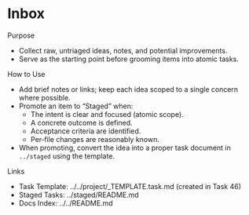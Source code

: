 # Inbox

Purpose
- Collect raw, untriaged ideas, notes, and potential improvements.
- Serve as the starting point before grooming items into atomic tasks.

How to Use
- Add brief notes or links; keep each idea scoped to a single concern where possible.
- Promote an item to “Staged” when:
  - The intent is clear and focused (atomic scope).
  - A concrete outcome is defined.
  - Acceptance criteria are identified.
  - Per‑file changes are reasonably known.
- When promoting, convert the idea into a proper task document in `../staged` using the template.

Links
- Task Template: ../../project/_TEMPLATE.task.md (created in Task 46)
- Staged Tasks: ../staged/README.md
- Docs Index: ../../README.md
